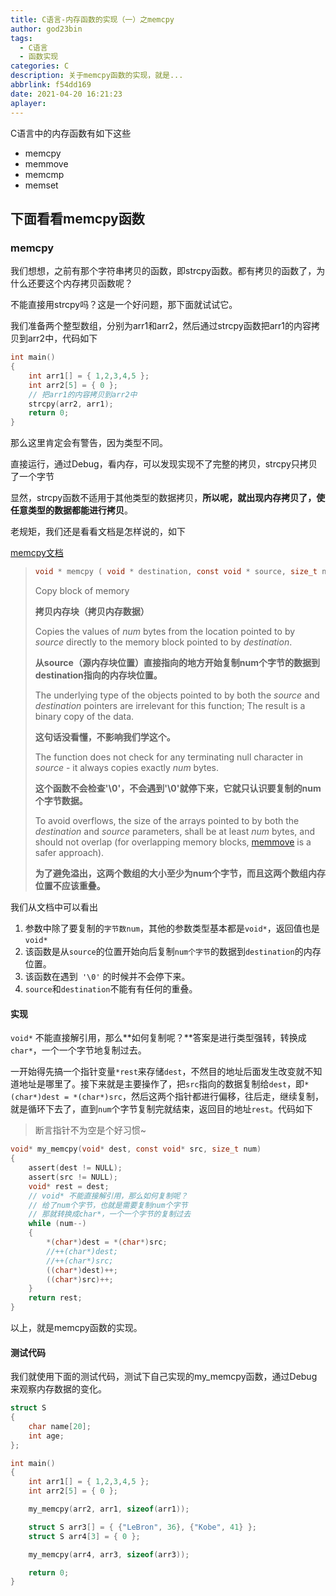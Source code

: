 ```yaml
---
title: C语言-内存函数的实现（一）之memcpy
author: god23bin
tags:
  - C语言
  - 函数实现
categories: C
description: 关于memcpy函数的实现，就是...
abbrlink: f54dd169
date: 2021-04-20 16:21:23
aplayer:
---
```


C语言中的内存函数有如下这些

- memcpy
- memmove
- memcmp
- memset

## 下面看看memcpy函数

### memcpy

我们想想，之前有那个字符串拷贝的函数，即strcpy函数。都有拷贝的函数了，为什么还要这个内存拷贝函数呢？

不能直接用strcpy吗？这是一个好问题，那下面就试试它。

我们准备两个整型数组，分别为arr1和arr2，然后通过strcpy函数把arr1的内容拷贝到arr2中，代码如下

```c
int main() 
{
	int arr1[] = { 1,2,3,4,5 };
	int arr2[5] = { 0 };
	// 把arr1的内容拷贝到arr2中
	strcpy(arr2, arr1);
	return 0;
}
```

那么这里肯定会有警告，因为类型不同。

直接运行，通过Debug，看内存，可以发现实现不了完整的拷贝，strcpy只拷贝了一个字节

显然，strcpy函数不适用于其他类型的数据拷贝，**所以呢，就出现内存拷贝了，使任意类型的数据都能进行拷贝**。

老规矩，我们还是看看文档是怎样说的，如下

[memcpy文档](http://www.cplusplus.com/reference/cstring/memcpy/?kw=memcpy)

> ```c
> void * memcpy ( void * destination, const void * source, size_t num );
> ```
>
> Copy block of memory
>
> **拷贝内存块（拷贝内存数据）**
>
> Copies the values of *num* bytes from the location pointed to by *source* directly to the memory block pointed to by *destination*.
>
> **从source（源内存块位置）直接指向的地方开始复制num个字节的数据到destination指向的内存块位置。**
>
> The underlying type of the objects pointed to by both the *source* and *destination* pointers are irrelevant for this function; The result is a binary copy of the data.
>
> **这句话没看懂，不影响我们学这个。**
>
> The function does not check for any terminating null character in *source* - it always copies exactly *num* bytes.
>
> **这个函数不会检查'\0'，不会遇到'\0'就停下来，它就只认识要复制的num个字节数据。**
>
> To avoid overflows, the size of the arrays pointed to by both the *destination* and *source* parameters, shall be at least *num* bytes, and should not overlap (for overlapping memory blocks, [memmove](http://www.cplusplus.com/memmove) is a safer approach).
>
> **为了避免溢出，这两个数组的大小至少为num个字节，而且这两个数组内存位置不应该重叠。**

我们从文档中可以看出

1. 参数中除了要复制的`字节数num`，其他的参数类型基本都是`void*`，返回值也是`void*`
2. 该函数是从`source`的位置开始向后复制`num个字节`的数据到`destination`的内存位置。
3. 该函数在遇到` '\0'` 的时候并不会停下来。
4. `source`和`destination`不能有有任何的重叠。

#### 实现

`void*` 不能直接解引用，那么**如何复制呢？**答案是进行类型强转，转换成`char*`，一个一个字节地复制过去。

一开始得先搞一个指针变量`*rest`来存储`dest`，不然目的地址后面发生改变就不知道地址是哪里了。接下来就是主要操作了，把`src`指向的数据复制给`dest`，即`*(char*)dest = *(char*)src`，然后这两个指针都进行偏移，往后走，继续复制，就是循环下去了，直到`num`个字节复制完就结束，返回目的地址`rest`。代码如下

> 断言指针不为空是个好习惯~

```c
void* my_memcpy(void* dest, const void* src, size_t num) 
{
	assert(dest != NULL);
	assert(src != NULL);
	void* rest = dest;
	// void* 不能直接解引用，那么如何复制呢？
	// 给了num个字节，也就是需要复制num个字节
	// 那就转换成char*，一个一个字节的复制过去
	while (num--) 
	{
		*(char*)dest = *(char*)src;
		//++(char*)dest;
		//++(char*)src;
		((char*)dest)++;
		((char*)src)++;
	}
	return rest;
}
```

以上，就是memcpy函数的实现。

#### 测试代码

我们就使用下面的测试代码，测试下自己实现的my_memcpy函数，通过Debug来观察内存数据的变化。

```c
struct S
{
	char name[20];
	int age;
};

int main() 
{
	int arr1[] = { 1,2,3,4,5 };
	int arr2[5] = { 0 };

	my_memcpy(arr2, arr1, sizeof(arr1));

	struct S arr3[] = { {"LeBron", 36}, {"Kobe", 41} };
	struct S arr4[3] = { 0 };

	my_memcpy(arr4, arr3, sizeof(arr3));

	return 0;
}
```